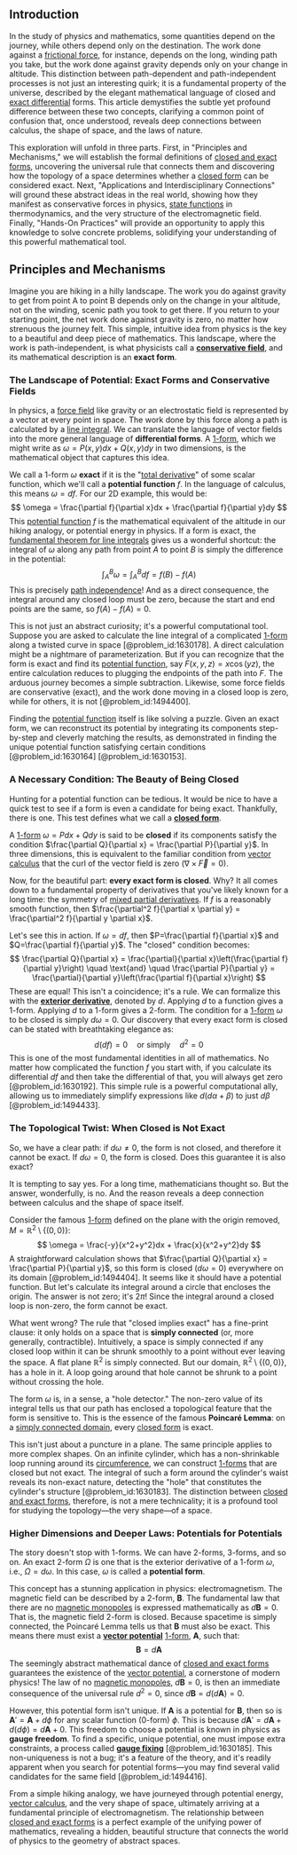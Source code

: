 ## Introduction
In the study of physics and mathematics, some quantities depend on the journey, while others depend only on the destination. The work done against a [frictional force](@article_id:201927), for instance, depends on the long, winding path you take, but the work done against gravity depends only on your change in altitude. This distinction between path-dependent and path-independent processes is not just an interesting quirk; it is a fundamental property of the universe, described by the elegant mathematical language of closed and [exact differential](@article_id:138197) forms. This article demystifies the subtle yet profound difference between these two concepts, clarifying a common point of confusion that, once understood, reveals deep connections between calculus, the shape of space, and the laws of nature.

This exploration will unfold in three parts. First, in "Principles and Mechanisms," we will establish the formal definitions of [closed and exact forms](@article_id:158601), uncovering the universal rule that connects them and discovering how the topology of a space determines whether a [closed form](@article_id:270849) can be considered exact. Next, "Applications and Interdisciplinary Connections" will ground these abstract ideas in the real world, showing how they manifest as conservative forces in physics, [state functions](@article_id:137189) in thermodynamics, and the very structure of the electromagnetic field. Finally, "Hands-On Practices" will provide an opportunity to apply this knowledge to solve concrete problems, solidifying your understanding of this powerful mathematical tool.

## Principles and Mechanisms

Imagine you are hiking in a hilly landscape. The work you do against gravity to get from point A to point B depends only on the change in your altitude, not on the winding, scenic path you took to get there. If you return to your starting point, the net work done against gravity is zero, no matter how strenuous the journey felt. This simple, intuitive idea from physics is the key to a beautiful and deep piece of mathematics. This landscape, where the work is path-independent, is what physicists call a **[conservative field](@article_id:270904)**, and its mathematical description is an **exact form**.

### The Landscape of Potential: Exact Forms and Conservative Fields

In physics, a [force field](@article_id:146831) like gravity or an electrostatic field is represented by a vector at every point in space. The work done by this force along a path is calculated by a [line integral](@article_id:137613). We can translate the language of vector fields into the more general language of **differential forms**. A [1-form](@article_id:275357), which we might write as $\omega = P(x,y)dx + Q(x,y)dy$ in two dimensions, is the mathematical object that captures this idea.

We call a 1-form $\omega$ **exact** if it is the "[total derivative](@article_id:137093)" of some scalar function, which we'll call a **potential function** $f$. In the language of calculus, this means $\omega = df$. For our 2D example, this would be:
$$
\omega = \frac{\partial f}{\partial x}dx + \frac{\partial f}{\partial y}dy
$$
This [potential function](@article_id:268168) $f$ is the mathematical equivalent of the altitude in our hiking analogy, or potential energy in physics. If a form is exact, the [fundamental theorem for line integrals](@article_id:186345) gives us a wonderful shortcut: the integral of $\omega$ along any path from point $A$ to point $B$ is simply the difference in the potential:
$$
\int_{A}^{B} \omega = \int_{A}^{B} df = f(B) - f(A)
$$
This is precisely [path independence](@article_id:145464)! And as a direct consequence, the integral around any closed loop must be zero, because the start and end points are the same, so $f(A) - f(A) = 0$.

This is not just an abstract curiosity; it's a powerful computational tool. Suppose you are asked to calculate the line integral of a complicated [1-form](@article_id:275357) along a twisted curve in space [@problem_id:1630178]. A direct calculation might be a nightmare of parameterization. But if you can recognize that the form is exact and find its [potential function](@article_id:268168), say $F(x,y,z) = x\cos(yz)$, the entire calculation reduces to plugging the endpoints of the path into $F$. The arduous journey becomes a simple subtraction. Likewise, some force fields are conservative (exact), and the work done moving in a closed loop is zero, while for others, it is not [@problem_id:1494400].

Finding the [potential function](@article_id:268168) itself is like solving a puzzle. Given an exact form, we can reconstruct its potential by integrating its components step-by-step and cleverly matching the results, as demonstrated in finding the unique potential function satisfying certain conditions [@problem_id:1630164] [@problem_id:1630153].

### A Necessary Condition: The Beauty of Being Closed

Hunting for a potential function can be tedious. It would be nice to have a quick test to see if a form is even a candidate for being exact. Thankfully, there is one. This test defines what we call a **[closed form](@article_id:270849)**.

A [1-form](@article_id:275357) $\omega = P dx + Q dy$ is said to be **closed** if its components satisfy the condition $\frac{\partial Q}{\partial x} = \frac{\partial P}{\partial y}$. In three dimensions, this is equivalent to the familiar condition from [vector calculus](@article_id:146394) that the curl of the vector field is zero ($\nabla \times \vec{F} = 0$).

Now, for the beautiful part: **every exact form is closed**. Why? It all comes down to a fundamental property of derivatives that you've likely known for a long time: the symmetry of [mixed partial derivatives](@article_id:138840). If $f$ is a reasonably smooth function, then $\frac{\partial^2 f}{\partial x \partial y} = \frac{\partial^2 f}{\partial y \partial x}$.

Let's see this in action. If $\omega = df$, then $P=\frac{\partial f}{\partial x}$ and $Q=\frac{\partial f}{\partial y}$. The "closed" condition becomes:
$$
\frac{\partial Q}{\partial x} = \frac{\partial}{\partial x}\left(\frac{\partial f}{\partial y}\right) \quad \text{and} \quad \frac{\partial P}{\partial y} = \frac{\partial}{\partial y}\left(\frac{\partial f}{\partial x}\right)
$$
These are equal! This isn't a coincidence; it's a rule. We can formalize this with the **[exterior derivative](@article_id:161406)**, denoted by $d$. Applying $d$ to a function gives a 1-form. Applying $d$ to a 1-form gives a 2-form. The condition for a [1-form](@article_id:275357) $\omega$ to be closed is simply $d\omega = 0$. Our discovery that every exact form is closed can be stated with breathtaking elegance as:
$$
d(df) = 0 \quad \text{or simply} \quad d^2=0
$$
This is one of the most fundamental identities in all of mathematics. No matter how complicated the function $f$ you start with, if you calculate its differential $df$ and then take the differential of that, you will always get zero [@problem_id:1630192]. This simple rule is a powerful computational ally, allowing us to immediately simplify expressions like $d(d\alpha + \beta)$ to just $d\beta$ [@problem_id:1494433].

### The Topological Twist: When Closed is Not Exact

So, we have a clear path: if $d\omega \neq 0$, the form is not closed, and therefore it cannot be exact. If $d\omega = 0$, the form is closed. Does this guarantee it is also exact?

It is tempting to say yes. For a long time, mathematicians thought so. But the answer, wonderfully, is no. And the reason reveals a deep connection between calculus and the shape of space itself.

Consider the famous [1-form](@article_id:275357) defined on the plane with the origin removed, $M = \mathbb{R}^2 \setminus \{(0,0)\}$:
$$
\omega = \frac{-y}{x^2+y^2}dx + \frac{x}{x^2+y^2}dy
$$
A straightforward calculation shows that $\frac{\partial Q}{\partial x} = \frac{\partial P}{\partial y}$, so this form is closed ($d\omega=0$) everywhere on its domain [@problem_id:1494404]. It seems like it should have a potential function. But let's calculate its integral around a circle that encloses the origin. The answer is not zero; it's $2\pi$! Since the integral around a closed loop is non-zero, the form cannot be exact.

What went wrong? The rule that "closed implies exact" has a fine-print clause: it only holds on a space that is **simply connected** (or, more generally, contractible). Intuitively, a space is simply connected if any closed loop within it can be shrunk smoothly to a point without ever leaving the space. A flat plane $\mathbb{R}^2$ is simply connected. But our domain, $\mathbb{R}^2 \setminus \{(0,0)\}$, has a hole in it. A loop going around that hole cannot be shrunk to a point without crossing the hole.

The form $\omega$ is, in a sense, a "hole detector." The non-zero value of its integral tells us that our path has enclosed a topological feature that the form is sensitive to. This is the essence of the famous **Poincaré Lemma**: on a [simply connected domain](@article_id:196929), every [closed form](@article_id:270849) is exact.

This isn't just about a puncture in a plane. The same principle applies to more complex shapes. On an infinite cylinder, which has a non-shrinkable loop running around its [circumference](@article_id:263108), we can construct [1-forms](@article_id:157490) that are closed but not exact. The integral of such a form around the cylinder's waist reveals its non-exact nature, detecting the "hole" that constitutes the cylinder's structure [@problem_id:1630183]. The distinction between [closed and exact forms](@article_id:158601), therefore, is not a mere technicality; it is a profound tool for studying the topology—the very shape—of a space.

### Higher Dimensions and Deeper Laws: Potentials for Potentials

The story doesn't stop with 1-forms. We can have 2-forms, 3-forms, and so on. An exact 2-form $\Omega$ is one that is the exterior derivative of a 1-form $\omega$, i.e., $\Omega = d\omega$. In this case, $\omega$ is called a **potential form**.

This concept has a stunning application in physics: electromagnetism. The magnetic field can be described by a 2-form, $\mathbf{B}$. The fundamental law that there are no [magnetic monopoles](@article_id:142323) is expressed mathematically as $d\mathbf{B} = 0$. That is, the magnetic field 2-form is closed. Because spacetime is simply connected, the Poincaré Lemma tells us that $\mathbf{B}$ must also be exact. This means there must exist a **[vector potential](@article_id:153148)** [1-form](@article_id:275357), $\mathbf{A}$, such that:
$$
\mathbf{B} = d\mathbf{A}
$$
The seemingly abstract mathematical dance of [closed and exact forms](@article_id:158601) guarantees the existence of the [vector potential](@article_id:153148), a cornerstone of modern physics! The law of no [magnetic monopoles](@article_id:142323), $d\mathbf{B}=0$, is then an immediate consequence of the universal rule $d^2=0$, since $d\mathbf{B} = d(d\mathbf{A}) = 0$.

However, this potential form isn't unique. If $\mathbf{A}$ is a potential for $\mathbf{B}$, then so is $\mathbf{A}' = \mathbf{A} + d\phi$ for any scalar function (0-form) $\phi$. This is because $d\mathbf{A}' = d\mathbf{A} + d(d\phi) = d\mathbf{A} + 0$. This freedom to choose a potential is known in physics as **gauge freedom**. To find a specific, unique potential, one must impose extra constraints, a process called **[gauge fixing](@article_id:142327)** [@problem_id:1630185]. This non-uniqueness is not a bug; it's a feature of the theory, and it's readily apparent when you search for potential forms—you may find several valid candidates for the same field [@problem_id:1494416].

From a simple hiking analogy, we have journeyed through potential energy, [vector calculus](@article_id:146394), and the very shape of space, ultimately arriving at a fundamental principle of electromagnetism. The relationship between [closed and exact forms](@article_id:158601) is a perfect example of the unifying power of mathematics, revealing a hidden, beautiful structure that connects the world of physics to the geometry of abstract spaces.